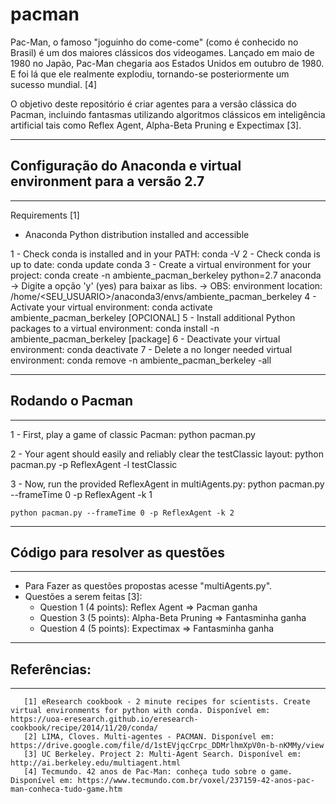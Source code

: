 # pacman

 Pac-Man, o famoso "joguinho do come-come" (como é conhecido no Brasil) é um dos maiores clássicos dos videogames. Lançado em maio de 1980 no Japão, Pac-Man chegaria aos Estados Unidos em outubro de 1980. E foi lá que ele realmente explodiu, tornando-se posteriormente um sucesso mundial. [4]
 
 O objetivo deste repositório é criar agentes para a versão clássica do Pacman, incluindo fantasmas utilizando algoritmos clássicos em inteligência artificial tais como Reflex Agent, Alpha-Beta Pruning e Expectimax [3]. 

---
## Configuração do Anaconda e virtual environment para a versão 2.7
---

Requirements [1]
 - Anaconda Python distribution installed and accessible

1 - Check conda is installed and in your PATH: conda -V
2 - Check conda is up to date: conda update conda
3 - Create a virtual environment for your project: conda create -n ambiente_pacman_berkeley python=2.7 anaconda
   -> Digite a opção 'y' (yes) para baixar as libs.
   -> OBS: environment location: /home/<SEU_USUARIO>/anaconda3/envs/ambiente_pacman_berkeley
4 - Activate your virtual environment: conda activate ambiente_pacman_berkeley
[OPCIONAL] 5 - Install additional Python packages to a virtual environment: conda install -n ambiente_pacman_berkeley [package]
6 - Deactivate your virtual environment: conda deactivate
7 - Delete a no longer needed virtual environment: conda remove -n ambiente_pacman_berkeley -all

---
## Rodando o Pacman
---

1 - First, play a game of classic Pacman: python pacman.py

2 - Your agent should easily and reliably clear the testClassic layout: python pacman.py -p ReflexAgent -l testClassic

3 - Now, run the provided ReflexAgent in multiAgents.py: 
    python pacman.py --frameTime 0 -p ReflexAgent -k 1

    python pacman.py --frameTime 0 -p ReflexAgent -k 2
    
    
---
## Código para resolver as questões
---

* Para Fazer as questões propostas acesse "multiAgents.py".
* Questões a serem feitas [3]:
  * Question 1 (4 points): Reflex Agent => Pacman ganha
  * Question 3 (5 points): Alpha-Beta Pruning => Fantasminha ganha
  * Question 4 (5 points): Expectimax => Fantasminha ganha


---
## Referências:
---
       [1] eResearch cookbook - 2 minute recipes for scientists. Create virtual environments for python with conda. Disponível em: https://uoa-eresearch.github.io/eresearch-cookbook/recipe/2014/11/20/conda/
       [2] LIMA, Cloves. Multi-agentes - PACMAN. Disponível em: https://drive.google.com/file/d/1stEVjqcCrpc_DDMrlhmXpV0n-b-nKMMy/view
       [3] UC Berkeley. Project 2: Multi-Agent Search. Disponível em: http://ai.berkeley.edu/multiagent.html       
       [4] Tecmundo. 42 anos de Pac-Man: conheça tudo sobre o game. Disponível em: https://www.tecmundo.com.br/voxel/237159-42-anos-pac-man-conheca-tudo-game.htm

